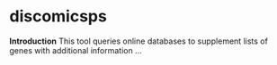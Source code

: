 # discomicsps

**Introduction**
This tool queries online databases to supplement lists of genes with additional information ...
